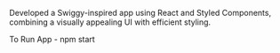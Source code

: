 Developed a Swiggy-inspired app using React and Styled Components, combining a visually appealing UI with efficient styling.

To Run App - npm start

